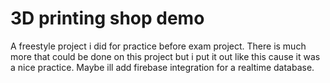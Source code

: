 # 3D printing shop demo
 A freestyle project i did for practice before exam project.
 There is much more that could be done on this project but i put it out like this cause it was a nice practice.
Maybe ill add firebase integration for a realtime database.
